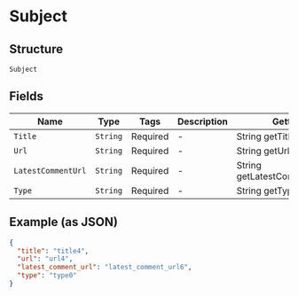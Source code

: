 
# Subject

## Structure

`Subject`

## Fields

| Name | Type | Tags | Description | Getter | Setter |
|  --- | --- | --- | --- | --- | --- |
| `Title` | `String` | Required | - | String getTitle() | setTitle(String title) |
| `Url` | `String` | Required | - | String getUrl() | setUrl(String url) |
| `LatestCommentUrl` | `String` | Required | - | String getLatestCommentUrl() | setLatestCommentUrl(String latestCommentUrl) |
| `Type` | `String` | Required | - | String getType() | setType(String type) |

## Example (as JSON)

```json
{
  "title": "title4",
  "url": "url4",
  "latest_comment_url": "latest_comment_url6",
  "type": "type0"
}
```

